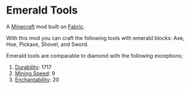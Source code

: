# Emerald Tools

A [Minecraft](minecraft.net) mod built on [Fabric](fabricmc.net).

With this mod you can craft the following tools with emerald blocks: Axe, Hoe, Pickaxe, Shovel, and Sword.

Emerald tools are comparable to diamond with the following exceptions;

1. [Durability](https://minecraft.fandom.com/wiki/Durability#Item_durability): 1717
1. [Mining Speed](https://minecraft.gamepedia.com/Breaking#Speed): 9
1. [Enchantability](https://minecraft.gamepedia.com/Enchanting/Mechanics#Enchantability): 20
